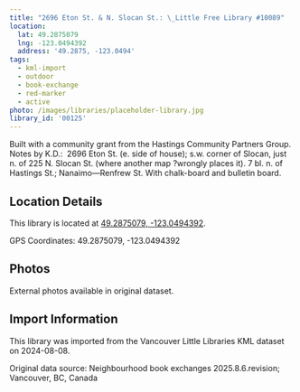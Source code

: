 ```yaml
---
title: "2696 Eton St. & N. Slocan St.: \_Little Free Library #10089"
location:
  lat: 49.2875079
  lng: -123.0494392
  address: '49.2875, -123.0494'
tags:
  - kml-import
  - outdoor
  - book-exchange
  - red-marker
  - active
photo: /images/libraries/placeholder-library.jpg
library_id: '00125'
---
```

Built with a community grant from the Hastings Community Partners Group.
Notes by K.D.:  2696 Eton St. (e. side of house); 
s.w. corner of Slocan, just n. of 225 N. Slocan St. (where another map ?wrongly places it).
 7 bl. n. of Hastings St.; Nanaimo—Renfrew St.
With chalk-board and bulletin board.

## Location Details

This library is located at [49.2875079, -123.0494392](https://www.google.com/maps?q=49.2875079,-123.0494392).

GPS Coordinates: 49.2875079, -123.0494392

## Photos

External photos available in original dataset.

## Import Information

This library was imported from the Vancouver Little Libraries KML dataset on 2024-08-08.

Original data source: Neighbourhood book exchanges 2025.8.6.revision; Vancouver, BC, Canada
